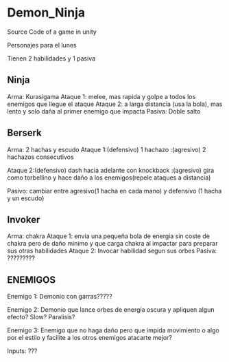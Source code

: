 # Demon_Ninja
Source Code of a game in unity


Personajes para el lunes

Tienen 2 habilidades y 1 pasiva

Ninja
-------
Arma: Kurasigama
Ataque 1: melee, mas rapida y golpe a todos los enemigos que llegue el ataque
Ataque 2: a larga distancia (usa la bola), mas lento y solo daña al primer enemigo que impacta
Pasiva: Doble salto

Berserk
-------
Arma: 2 hachas y escudo
Ataque 1:(defensivo) 1 hachazo
	:(agresivo) 2 hachazos consecutivos

Ataque 2:(defensivo) dash hacia adelante con knockback
	:(agresivo) gira como torbellino y hace daño a los enemigos(repele ataques a distancia)

Pasivo: cambiar entre agresivo(1 hacha en cada mano) y defensivo (1 hacha y un escudo)

Invoker
-------
Arma: chakra
Ataque 1: envia una pequeña bola de energia sin coste de chakra pero de daño minimo y que carga chakra al impactar para preparar sus otras habilidades
Ataque 2: Invocar habilidad segun sus orbes
Pasiva: ?????????


ENEMIGOS
--------------
Enemigo 1: Demonio con garras?????

Enemigo 2: Demonio que lance orbes de energia oscura y apliquen algun efecto? Slow? Paralisis?

Enemigo 3: Enemigo que no haga daño pero que impida movimiento o algo por el estilo y facilite a los otros enemigos atacarte mejor?


Inputs: ???
